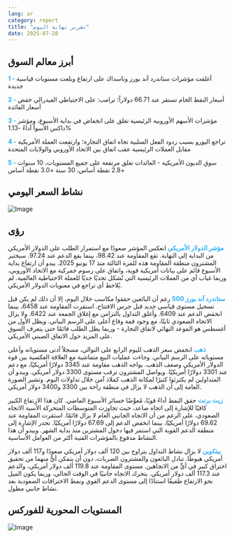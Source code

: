 ```yaml
---
lang: ar
category: report
title: "تقرير نهاية اليوم"
date: 2025-07-28
---
```



<h2>أبرز معالم السوق</h2>
<strong style="color: #2caef7;">1 - </strong> أغلقت مؤشرات ستاندرد آند بورز وناسداك على ارتفاع وبلغت مستويات قياسية جديدة

<strong style="color: #2caef7;">2 - </strong> أسعار النفط الخام تستقر عند 66.71 دولاراً؛ ترامب: على الاحتياطي الفيدرالي خفض أسعار الفائدة

<strong style="color: #2caef7;">3 - </strong> مؤشرات الأسهم الأوروبية الرئيسية تغلق على انخفاض في بداية الأسبوع، ومؤشر داكس الأسوأ أداءً -1.13%

<strong style="color: #2caef7;">4 - </strong> تراجع اليورو بسبب ردود الفعل السلبية تجاه اتفاق التجارة؛ وارتفعت العملة الأمريكية مقابل العملات الرئيسية عقب اتفاق بين الاتحاد الأوروبي والولايات المتحدة

<strong style="color: #2caef7;">5 - </strong> سوق الديون الأمريكية - العائدات تغلق مرتفعة على جميع المستويات، 10 سنوات +2.8 نقطة أساس، 30 سنة +3.0 نقطة أساس



<h2>نشاط السعر اليومي</h2>
<img src="https://markleighedu.github.io/img/Jul-2025/28-Jul-2025/price.jpg" alt="Image"/>

<h2>رؤى</h2>
<strong style="color: #2caef7;">مؤشر الدولار الأمريكي</strong> انعكس المؤشر صعودًا مع استمرار الطلب على الدولار الأمريكي من البداية إلى النهاية. تقع المقاومة عند 98.42، بينما يقع الدعم عند 97.24. سيختبر المشترون منطقة المقاومة هذه للمرة الثالثة منذ 17 يونيو 2025. يبدو أن ارتفاع بداية الأسبوع قائم على بيانات أمريكية قوية، واتفاق على رسوم جمركية مع الاتحاد الأوروبي، وربما غياب أي من العملات الرئيسية التي تُشكل تحديًا جديًا للعملة الاحتياطية العالمية. لم يُلاحظ أي تراجع في معنويات الدولار الأمريكي.

<strong style="color: #2caef7;">ستاندرد آند بورز 500</strong> رغم أن البائعين حققوا مكاسب خلال اليوم، إلا أن ذلك لم يكن قبل تسجيل مستوى قياسي جديد قبل جرس الافتتاح. استقرت المقاومة عند 6458، بينما انخفض الدعم عند 6409. وأغلق التداول بالتزامن مع إغلاق الجمعة عند 6422. ولا يزال الاتجاه الصعودي ثابتًا، مع وجود قمة وقاع أعلى على الرسم البياني. ويظل الأول من أغسطس هو الموعد النهائي لاتفاق التجارة - وربما يظل الطلب قائمًا حتى يتعرف السوق على المزيد حول الاتفاق الصيني الأمريكي.

<strong style="color: #2caef7;">ذهب</strong> انخفض سعر الذهب لليوم الرابع على التوالي، مسجلاً أدنى مستوياته وأعلى مستوياته على الرسم البياني. وجاءت عمليات البيع متماشية مع العلاقة العكسية بين قوة الدولار الأمريكي وضعف الذهب. يواجه الذهب مقاومة عند 3345 دولارًا أمريكيًا، مع دعم عند 3301 دولارًا أمريكيًا. ويواصل المشترون ترقب مستوى 3300 دولار أمريكي. ويبدو أن المتداولين لم يكترثوا كثيرًا لمكانة الذهب كملاذ آمن خلال تداولات اليوم. وتشير الصورة العامة إلى أن الذهب لا يزال في منطقة راحة بين 3300 و3400 دولار أمريكي.

<strong style="color: #2caef7;">زيت برنت</strong> حقق النفط أداءً قويًا، مُعوِّضًا خسائر الأسبوع الماضي. كان هذا الارتفاع الكبير كافيًا للإشارة إلى اتجاه صاعد، حيث تجاوزت المتوسطات المتحركة الأسية الاتجاه الصعودي، على الرغم من أن الاتجاه الجانبي العام لا يزال قائمًا. استقرت المقاومة عند 69.62 دولارًا أمريكيًا، بينما انخفض الدعم إلى 67.69 دولارًا أمريكيًا. تجدر الإشارة إلى منطقة الدعم القوية التي استمر فيها دخول المشترين منذ بداية الشهر. ويبدو أن هذا النشاط مدفوع بالمؤشرات الفنية أكثر من العوامل الأساسية.

<strong style="color: #2caef7;">بيتكوين</strong> لا يزال نشاط التداول يتراوح بين 120 ألف دولار أمريكي صعودًا و117 ألف دولار أمريكي هبوطًا. تبادل البائعون والمشترون الضربات، دون أن يتمكن أيٌّ منهما من تحقيق اختراق كبير في أيٍّ من الاتجاهين. مستوى المقاومة عند 119.8 ألف دولار أمريكي، والدعم عند 117.3 ألف دولار أمريكي. يتحرك الاتجاه جانبيًا في الوقت الحالي، وربما يكون الميل نحو الارتفاع طفيفًا استنادًا إلى مستوى الدعم القوي ونمط الاختراقات الصعودية بعد نشاط جانبي مطول.



<h2>المستويات المحورية للفوركس</h2>
<img src="https://markleighedu.github.io/img/Jul-2025/28-Jul-2025/pivot.jpg" alt="Image"/>